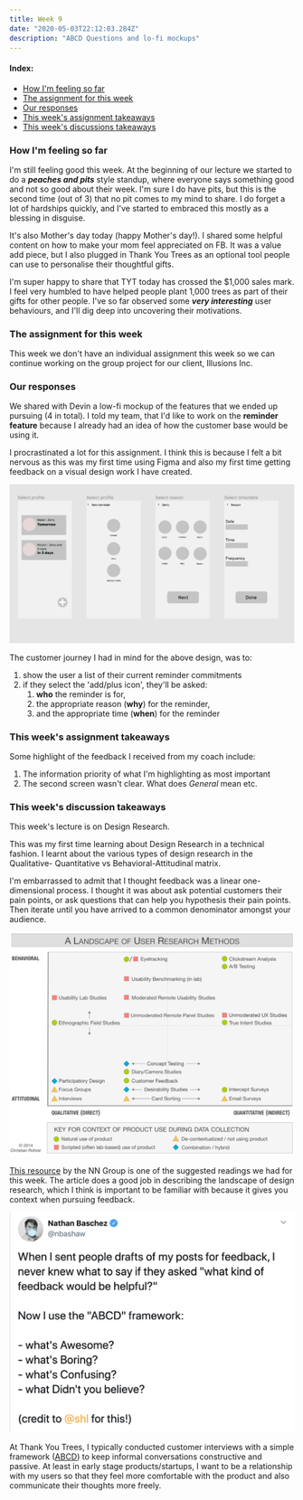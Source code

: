 ```yaml
---
title: Week 9
date: "2020-05-03T22:12:03.284Z"
description: "ABCD Questions and lo-fi mockups"
---
```


#### Index:

- [How I'm feeling so far](#howAmIfeeling)
- [The assignment for this week](#assignment)
- [Our responses](#responses)
- [This week's assignment takeaways](#assignmentTakeaways)
- [This week's discussions takeaways](#discussionTakeaways)

### <a name="howAmIfeeling"></a> How I'm feeling so far
I'm still feeling good this week. At the beginning of our lecture we started to do a ***peaches and pits*** style standup, where everyone says something good and not so good about their week. I'm sure I do have pits, but this is the second time (out of 3) that no pit comes to my mind to share. I do forget a lot of hardships quickly, and I've started to embraced this mostly as a blessing in disguise.

It's also Mother's day today (happy Mother's day!). I shared some helpful content on how to make your mom feel appreciated on FB. It was a value add piece, but I also plugged in Thank You Trees as an optional tool people can use to personalise their thoughtful gifts.

I'm super happy to share that TYT today has crossed the $1,000 sales mark. I feel very humbled to have helped people plant 1,000 trees as part of their gifts for other people. I've so far observed some ***very interesting*** user behaviours, and I'll dig deep into uncovering their motivations.

### <a name="assignment"></a> The assignment for this week
This week we don't have an individual assignment this week so we can continue working on the group project for our client, Illusions Inc. 

### <a name="responses"></a> Our responses
We shared with Devin a low-fi mockup of the features that we ended up pursuing (4 in total). I told my team, that I'd like to work on the **reminder feature** because I already had an idea of how the customer base would be using it. 

I procrastinated a lot for this assignment. I think this is because I felt a bit nervous as this was my first time using Figma and also my first time getting feedback on a visual design work I have created.

![Figma low-fi flow](./figma_plant_lo_fi.png)

The customer journey I had in mind for the above design, was to: 
1. show the user a list of their current reminder commitments
2. if they select the 'add/plus icon', they'll be asked:
    1. **who** the reminder is for,
    2. the appropriate reason (**why**) for the reminder,
    3. and the appropriate time (**when**) for the reminder

### <a name="assignmentTakeaways"></a> This week's assignment takeaways
Some highlight of the feedback I received from my coach include: 
1. The information priority of what I'm highlighting as most important
2. The second screen wasn't clear. What does *General* mean etc. 

### <a name="discussionTakeaways"></a> This week's discussion takeaways
This week's lecture is on Design Research. 

This was my first time learning about Design Research in a technical fashion. I learnt about the various types of design research in the Qualitative- Quantitative vs Behavioral-Attitudinal  matrix. 

I'm embarrassed to admit that I thought feedback was a linear one-dimensional process. I thought it was about ask potential customers their pain points, or ask questions that can help you hypothesis their pain points. Then iterate until you have arrived to a common denominator amongst your audience. 

![User Research methods](./user-research-methods.png)

[This resource](https://www.nngroup.com/articles/which-ux-research-methods/) by the NN Group is one of the suggested readings we had for this week. The article does a good job in describing the landscape of design research, which I think is important to be familiar with because it gives you context when pursuing feedback.  

![ABCD](./ABCD.png)

At Thank You Trees, I typically conducted customer interviews with a simple framework ([ABCD](https://twitter.com/nbashaw/status/1237131727635501056?lang=en)) to keep informal conversations constructive and passive. At least in early stage products/startups, I want to be a relationship with my users so that they feel more comfortable with the product and also communicate their thoughts more freely.
